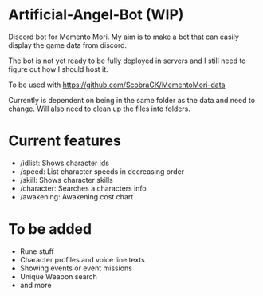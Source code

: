 # Artificial-Angel-Bot (WIP)

Discord bot for Memento Mori. My aim is to make a bot that can easily display the game data from discord.

The bot is not yet ready to be fully deployed in servers and I still need to figure out how I should host it.

To be used with https://github.com/ScobraCK/MementoMori-data

Currently is dependent on being in the same folder as the data and need to change. Will also need to clean up the files into folders.

# Current features
- /idlist: Shows character ids
- /speed: List character speeds in decreasing order
- /skill: Shows character skills
- /character: Searches a characters info
- /awakening: Awakening cost chart

# To be added
- Rune stuff
- Character profiles and voice line texts
- Showing events or event missions
- Unique Weapon search 
- and more
